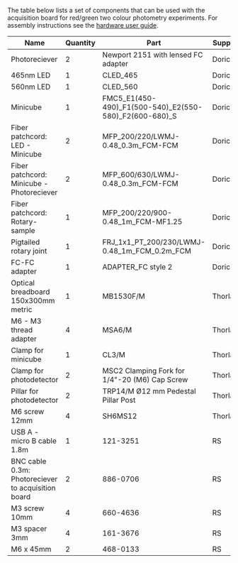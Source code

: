 The table below lists a set of components that can be used with the acquisition board for red/green two colour photometry experiments.  For assembly instructions see the [hardware user guide](../user-guide/hardware.md#assembly-instructions).

| Name | Quantity | Part | Supplier |
| ---- | -------- | ---- | -------- |
| Photoreciever  | 2   | Newport 2151 with lensed FC adapter | Doric    |
| 465nm   LED   | 1        | CLED_465   | Doric    |
| 560nm   LED   | 1        | CLED_560                   | Doric    |
| Minicube   | 1    | FMC5_E1(450-490)_F1(500-540)_E2(550-580)_F2(600-680)_S | Doric  |
| Fiber patchcord:  LED - Minicube | 2      | MFP_200/220/LWMJ-0.48_0.3m_FCM-FCM | Doric    |
| Fiber patchcord:  Minicube - Photoreciever | 2 | MFP_600/630/LWMJ-0.48_0.3m_FCM-FCM | Doric |
| Fiber   patchcord: Rotary-sample | 1 | MFP_200/220/900-0.48_1m_FCM-MF1.25 | Doric|
| Pigtailed   rotary joint | 1 | FRJ_1x1_PT_200/230/LWMJ-0.48_1m_FCM_0.2m_FCM | Doric |
| FC-FC adapter | 1        | ADAPTER_FC style 2 | Doric |
| Optical breadboard 150x300mm metric | 1 | MB1530F/M  | Thorlabs |
| M6 - M3   thread adapter | 4        | MSA6/M  | Thorlabs |
| Clamp   for minicube | 1 | CL3/M | Thorlabs |
| Clamp for photodetector | 2    | MSC2 Clamping Fork for 1/4"-20 (M6) Cap Screw  | Thorlabs |
| Pillar   for photodetector   | 2   | TRP14/M Ø12 mm Pedestal Pillar   Post  | Thorlabs |
| M6 screw   12mm | 4        | SH6MS12 | Thorlabs |
| USB A -   micro B cable 1.8m                         | 1        | 121-3251                                               | RS       |
| BNC   cable 0.3m: Photoreciever to acquisition board | 2        | 886-0706                                               | RS       |
| M3 screw   10mm                                      | 4        | 660-4636                                               | RS       |
| M3   spacer 3mm                                      | 4        | 161-3676                                               | RS       |
| M6 x   45mm                                          | 2        | 468-0133                                               | RS       |